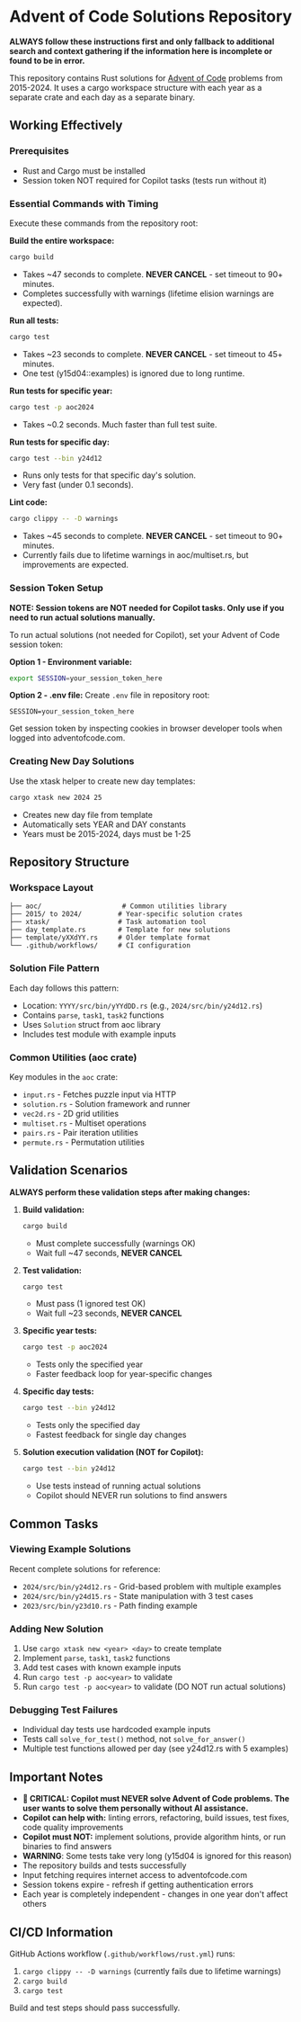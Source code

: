 # Advent of Code Solutions Repository

**ALWAYS follow these instructions first and only fallback to additional search and context gathering if the information here is incomplete or found to be in error.**

This repository contains Rust solutions for [Advent of Code](https://adventofcode.com/) problems from 2015-2024. It uses a cargo workspace structure with each year as a separate crate and each day as a separate binary.

## Working Effectively

### Prerequisites
- Rust and Cargo must be installed
- Session token NOT required for Copilot tasks (tests run without it)

### Essential Commands with Timing
Execute these commands from the repository root:

**Build the entire workspace:**
```bash
cargo build
```
- Takes ~47 seconds to complete. **NEVER CANCEL** - set timeout to 90+ minutes.
- Completes successfully with warnings (lifetime elision warnings are expected).

**Run all tests:**
```bash
cargo test
```
- Takes ~23 seconds to complete. **NEVER CANCEL** - set timeout to 45+ minutes.
- One test (y15d04::examples) is ignored due to long runtime.

**Run tests for specific year:**
```bash
cargo test -p aoc2024
```
- Takes ~0.2 seconds. Much faster than full test suite.

**Run tests for specific day:**
```bash
cargo test --bin y24d12
```
- Runs only tests for that specific day's solution.
- Very fast (under 0.1 seconds).

**Lint code:**
```bash
cargo clippy -- -D warnings
```
- Takes ~45 seconds to complete. **NEVER CANCEL** - set timeout to 90+ minutes.
- Currently fails due to lifetime warnings in aoc/multiset.rs, but improvements are expected.


### Session Token Setup
**NOTE: Session tokens are NOT needed for Copilot tasks. Only use if you need to run actual solutions manually.**

To run actual solutions (not needed for Copilot), set your Advent of Code session token:

**Option 1 - Environment variable:**
```bash
export SESSION=your_session_token_here
```

**Option 2 - .env file:**
Create `.env` file in repository root:
```
SESSION=your_session_token_here
```

Get session token by inspecting cookies in browser developer tools when logged into adventofcode.com.

### Creating New Day Solutions
Use the xtask helper to create new day templates:

```bash
cargo xtask new 2024 25
```
- Creates new day file from template
- Automatically sets YEAR and DAY constants
- Years must be 2015-2024, days must be 1-25

## Repository Structure

### Workspace Layout
```
├── aoc/                    # Common utilities library
├── 2015/ to 2024/         # Year-specific solution crates
├── xtask/                 # Task automation tool
├── day_template.rs        # Template for new solutions
├── template/yXXdYY.rs     # Older template format
└── .github/workflows/     # CI configuration
```

### Solution File Pattern
Each day follows this pattern:
- Location: `YYYY/src/bin/yYYdDD.rs` (e.g., `2024/src/bin/y24d12.rs`)
- Contains `parse`, `task1`, `task2` functions
- Uses `Solution` struct from aoc library
- Includes test module with example inputs

### Common Utilities (aoc crate)
Key modules in the `aoc` crate:
- `input.rs` - Fetches puzzle input via HTTP
- `solution.rs` - Solution framework and runner
- `vec2d.rs` - 2D grid utilities
- `multiset.rs` - Multiset operations
- `pairs.rs` - Pair iteration utilities
- `permute.rs` - Permutation utilities

## Validation Scenarios

**ALWAYS perform these validation steps after making changes:**

1. **Build validation:**
   ```bash
   cargo build
   ```
   - Must complete successfully (warnings OK)
   - Wait full ~47 seconds, **NEVER CANCEL**

2. **Test validation:**
   ```bash
   cargo test
   ```
   - Must pass (1 ignored test OK)
   - Wait full ~23 seconds, **NEVER CANCEL**

3. **Specific year tests:**
   ```bash
   cargo test -p aoc2024
   ```
   - Tests only the specified year
   - Faster feedback loop for year-specific changes

4. **Specific day tests:**
   ```bash
   cargo test --bin y24d12
   ```
   - Tests only the specified day
   - Fastest feedback for single day changes

5. **Solution execution validation (NOT for Copilot):**
   ```bash
   cargo test --bin y24d12
   ```
   - Use tests instead of running actual solutions
   - Copilot should NEVER run solutions to find answers

## Common Tasks

### Viewing Example Solutions
Recent complete solutions for reference:
- `2024/src/bin/y24d12.rs` - Grid-based problem with multiple examples
- `2024/src/bin/y24d15.rs` - State manipulation with 3 test cases
- `2023/src/bin/y23d10.rs` - Path finding example

### Adding New Solution
1. Use `cargo xtask new <year> <day>` to create template
2. Implement `parse`, `task1`, `task2` functions
3. Add test cases with known example inputs
4. Run `cargo test -p aoc<year>` to validate
5. Run `cargo test -p aoc<year>` to validate (DO NOT run actual solutions)

### Debugging Test Failures
- Individual day tests use hardcoded example inputs
- Tests call `solve_for_test()` method, not `solve_for_answer()`
- Multiple test functions allowed per day (see y24d12.rs with 5 examples)

## Important Notes

- **🚨 CRITICAL: Copilot must NEVER solve Advent of Code problems. The user wants to solve them personally without AI assistance.**
- **Copilot can help with:** linting errors, refactoring, build issues, test fixes, code quality improvements
- **Copilot must NOT:** implement solutions, provide algorithm hints, or run binaries to find answers
- **WARNING**: Some tests take very long (y15d04 is ignored for this reason)
- The repository builds and tests successfully
- Input fetching requires internet access to adventofcode.com
- Session tokens expire - refresh if getting authentication errors
- Each year is completely independent - changes in one year don't affect others

## CI/CD Information
GitHub Actions workflow (`.github/workflows/rust.yml`) runs:
1. `cargo clippy -- -D warnings` (currently fails due to lifetime warnings)
2. `cargo build` 
3. `cargo test`

Build and test steps should pass successfully.